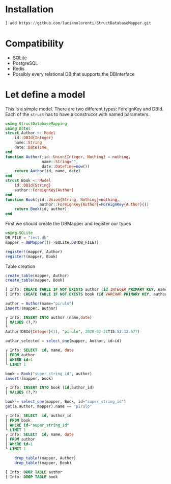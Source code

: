 # Installation
```julia
] add https://github.com/lucianolorenti/StructDatabaseMapper.git
```

# Compatibility
* SQLite
* PostgreSQL
* Redis
* Possibly every relational DB that supports the DBInterface

# Let define a model
This is a simple model. There are two different types: ForeignKey and DBId. 
Each of the `struct` has to have a construcor with named parameters.
```julia
using StructDatabaseMapping
using Dates
struct Author <: Model
    id::DBId{Integer}
    name::String
    date::DateTime
end
function Author(;id::Union{Integer, Nothing} = nothing,
                name::String="",
                date::DateTime=now())
    return Author(id, name, date)
end
struct Book <: Model
    id::DBId{String}
    author::ForeignKey{Author}
end
function Book(;id::Union{String, Nothing}=nothing,
               author::ForeignKey{Author}=ForeignKey{Author}())
    return Book(id, author)
end
```

First we should create the DBMapper and register our types

```julia
using SQLite
DB_FILE = "test.db"
mapper = DBMapper(()->SQLite.DB(DB_FILE))

register!(mapper, Author)
register!(mapper, Book)
```

Table creation
```julia
create_table(mapper, Author)
create_table(mapper, Book)
``` 
```sql
[ Info: CREATE TABLE IF NOT EXISTS author (id INTEGER PRIMARY KEY, name VARCHAR  NOT NULL, date DATETIME  NOT NULL)
[ Info: CREATE TABLE IF NOT EXISTS book (id VARCHAR PRIMARY KEY, author_id INTEGER  NOT NULL, FOREIGN KEY(author_id) REFERENCES author(id))
```

```julia
author = Author(name="pirulo")
insert!(mapper, author)
```
```sql
┌ Info: INSERT INTO author (name,date)
│ VALUES (?,?)
└     
Author(DBId{Integer}(1), "pirulo", 2020-02-21T15:52:12.677)
```


```julia
author_selected = select_one(mapper, Author, id=id)
```
```sql
┌ Info: SELECT  id, name, date
│ FROM author
│ WHERE id=1
└ LIMIT 1
```
```julia
book = Book("super_string_id", author)
insert!(mapper, book)
```
```sql
┌ Info: INSERT INTO book (id,author_id)
│ VALUES (?,?)
```
```julia
book = select_one(mapper, Book, id="super_string_id")
get(a.author, mapper).name == "pirulo"
```

```sql
┌ Info: SELECT  id, author_id
│ FROM book
│ WHERE id="super_string_id"
└ LIMIT 1
┌ Info: SELECT  id, name, date
│ FROM author
│ WHERE id=1
└ LIMIT 1
```

```julia
    drop_table!(mapper, Author)
    drop_table!(mapper, Book)
```
```sql
[ Info: DROP TABLE author
[ Info: DROP TABLE book
```


